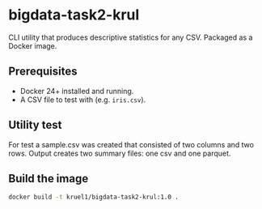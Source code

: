 # bigdata-task2-krul

CLI utility that produces descriptive statistics for any CSV. Packaged as a Docker image.

## Prerequisites
* Docker 24+ installed and running.
* A CSV file to test with (e.g. `iris.csv`).

## Utility test
For test a sample.csv was created that consisted of two columns and two rows.
Output creates two summary files: one csv and one parquet.

## Build the image
```bash
docker build -t kruel1/bigdata-task2-krul:1.0 .


